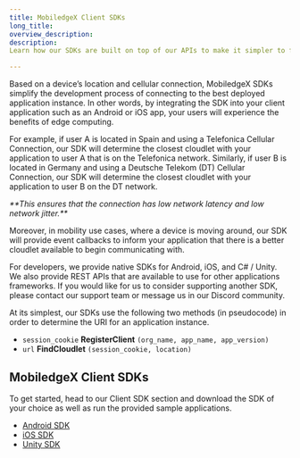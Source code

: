```yaml
---
title: MobiledgeX Client SDKs
long_title:
overview_description:
description:
Learn how our SDKs are built on top of our APIs to make it simpler to find the closest deployed application instance

---
```


Based on a device’s location and cellular connection, MobiledgeX SDKs simplify the development process of connecting to the best deployed application instance. In other words, by integrating the SDK into your client application such as an Android or iOS app, your users will experience the benefits of edge computing.

For example, if user A is located in Spain and using a Telefonica Cellular Connection, our SDK will determine the closest cloudlet with your application to user A that is on the Telefonica network. Similarly, if user B is located in Germany and using a Deutsche Telekom (DT) Cellular Connection, our SDK will determine the closest cloudlet with your application to user B on the DT network.

<em>
**This ensures that the connection has low network latency and low network jitter.**
</em>

Moreover, in mobility use cases, where a device is moving around, our SDK will provide event callbacks to inform your application that there is a better cloudlet available to begin communicating with.

For developers, we provide native SDKs for Android, iOS, and C# / Unity. We also provide REST APIs that are available to use for other applications frameworks. If you would like for us to consider supporting another SDK, please contact our support team or message us in our Discord community.

At its simplest, our SDKs use the following two methods (in pseudocode) in order to determine the URI for an application instance.

- `session_cookie` **RegisterClient** `(org_name, app_name, app_version)`
- `url` **FindCloudlet** `(session_cookie, location)`

<div class="next_steps" markdown="1">

## MobiledgeX Client SDKs

To get started, head to our Client SDK section and download the SDK of your choice as well as run the provided sample applications.

- [Android SDK](/developer/sdks/android-sdk/index.md)
- [iOS SDK](/developer/sdks/ios-sdk/index.md)
- [Unity SDK](/developer/sdks/unity-sdk/index.md)

</div>


